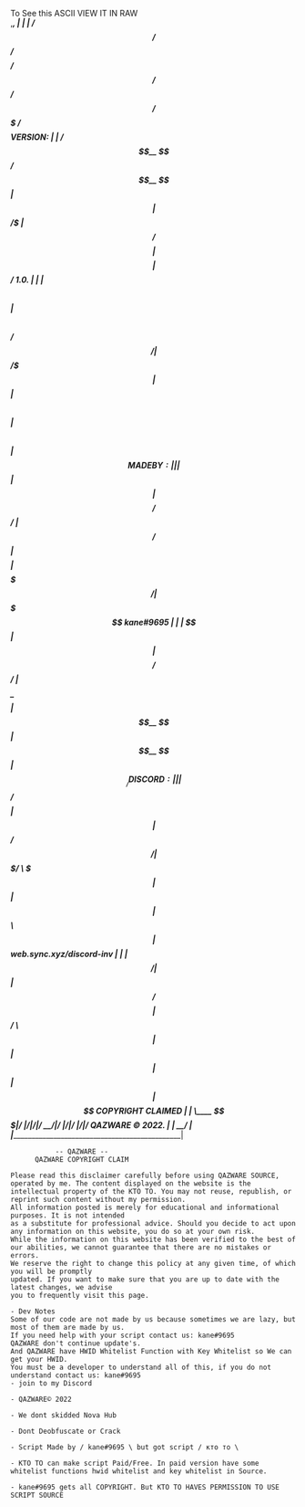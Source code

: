                                                     
To See this ASCII VIEW IT IN RAW                                              
,___________________________________________________________________________________________________________, 
|                                                                                                           |
|     /$$$$$$   /$$$$$$  /$$$$$$$$ /$$      /$$  /$$$$$$  /$$$$$$$  /$$$$$$$$      VERSION:                 |
|    /$$__  $$ /$$__  $$|_____ $$ | $$  /$ | $$ /$$__  $$| $$__  $$| $$_____/      1.0.                     |
|   | $$  \ $$| $$  \ $$     /$$/ | $$ /$$$| $$| $$  \ $$| $$  \ $$| $$            MADE BY:                 |
|   | $$  | $$| $$$$$$$$    /$$/  | $$/$$ $$ $$| $$$$$$$$| $$$$$$$/| $$$$$         kane#9695                |
|   | $$  | $$| $$__  $$   /$$/   | $$$$_  $$$$| $$__  $$| $$__  $$| $$__/         DISCORD:                 |
|   | $$/$$ $$| $$  | $$  /$$/    | $$$/ \  $$$| $$  | $$| $$  \ $$| $$            web.sync.xyz/discord-inv |
|   |  $$$$$$/| $$  | $$ /$$$$$$$$| $$/   \  $$| $$  | $$| $$  | $$| $$$$$$$$      COPYRIGHT CLAIMED        |
|    \____ $$$|__/  |__/|________/|__/     \__/|__/  |__/|__/  |__/|________/      QAZWARE © 2022.          |
|         \__/                                                                                              |
|___________________________________________________________________________________________________________|                                                                        
                                                                        
                                      
               -- QAZWARE --
          QAZWARE COPYRIGHT CLAIM

    Please read this disclaimer carefully before using QAZWARE SOURCE,
    operated by me. The content displayed on the website is the intellectual property of the KTO TO. You may not reuse, republish, or reprint such content without my permission.
    All information posted is merely for educational and informational purposes. It is not intended
    as a substitute for professional advice. Should you decide to act upon any information on this website, you do so at your own risk.
    While the information on this website has been verified to the best of our abilities, we cannot guarantee that there are no mistakes or errors.
    We reserve the right to change this policy at any given time, of which you will be promptly
    updated. If you want to make sure that you are up to date with the latest changes, we advise
    you to frequently visit this page.
    
    - Dev Notes
    Some of our code are not made by us because sometimes we are lazy, but most of them are made by us.
    If you need help with your script contact us: kane#9695
    QAZWARE don't continue update's.
    And QAZWARE have HWID Whitelist Function with Key Whitelist so We can get your HWID.
    You must be a developer to understand all of this, if you do not understand contact us: kane#9695
    - join to my Discord

    - QAZWARE© 2022

    - We dont skidded Nova Hub

    - Dont Deobfuscate or Crack 

    - Script Made by / kane#9695 \ but got script / кто то \

    - KTO TO can make script Paid/Free. In paid version have some whitelist functions hwid whitelist and key whitelist in Source.

    - kane#9695 gets all COPYRIGHT. But KTO TO HAVES PERMISSION TO USE SCRIPT SOURCE


